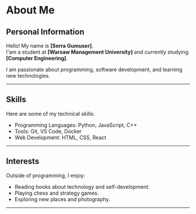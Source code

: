 # About Me

## Personal Information
Hello! My name is **[Serra Gumuser]**.  
I'am a student at **[Warsaw Management University]** and currently studying **[Computer Engineering]**.

I am passionate about programming, software development, and learning new technologies.

---

## Skills
Here are some of my technical skills:
- Programming Languages: Python, JavaScript, C++
- Tools: Git, VS Code, Docker
- Web Development: HTML, CSS, React

---

## Interests
Outside of programming, I enjoy:
- Reading books about technology and self-development.
- Playing chess and strategy games.
- Exploring new places and photography.

---



